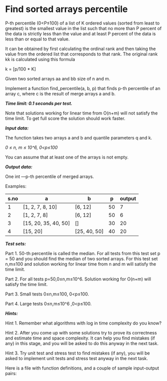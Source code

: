 # Find sorted arrays percentile


P-th percentile (0<P≤100) of a list of K ordered values (sorted from least to greatest) is the smallest value in the list such that no more than P percent of the data is strictly less than the value and at least P percent of the data is less than or equal to that value.

It can be obtained by first calculating the ordinal rank and then taking the value from the ordered list that corresponds to that rank. The original rank kk is calculated using this formula

k = [p/100 * K]

Given two sorted arrays aa and bb size of n and m.

Implement a function find_percentile(a, b, p) that finds p-th percentile of an array c, where c is the result of merge arrays a and b.

***Time limit: 0.1 seconds per test.***

Note that solutions working for linear time from O(n+m) will not satisfy the time limit. To get full score the solution should work faster.

***Input data:***

The function takes two arrays a and b and quantile parameters q and k.

 _0 ≤ n, m ≤ 10^6, 0<p≤100_

You can assume that at least one of the arrays is not empty.

_**Output data:**_

One int —p-th percentile of merged arrays.

Examples:

|s.no |a|b|p|output|
|---|---|---|---|---|
|1|[1, 2, 7, 8, 10]|[6, 12]|50|7|
|2|[1, 2, 7, 8]	|[6, 12]|50|6|
|3|[15, 20, 35, 40, 50]|[]|30|20|
|4|[15, 20]|[25, 40, 50]|40|20|


**_Test sets:_**

Part 1. 50-th percentile is called the median. 
For all tests from this test set p = 50 and you should find the median of two sorted arrays.
For this test set n,m≤100 and solution working for linear time from n and m will satisfy the time limit.

Part 2. For all tests p=50,0≤n,m≤10^6. Solution working for O(n+m) will satisfy the time limit.

Part 3. Small tests 0≤n,m≤100, 0<p≤100.

Part 4. Large tests 0≤n,m≤10^6 ,0<p≤100.

**_Hints:_**

Hint 1. Remember what algorithms with log in time complexity do you know?

Hint 2. After you come up with some solutions try to prove its correctness and estimate time and space complexity.
It can help you find mistakes (if any) in this stage, and you will be asked to do this anyway in the next task.

Hint 3. Try unit test and stress test to find mistakes (if any), you will be asked to implement unit tests and stress test anyway in the next task.

Here is a file with function definitions, and a couple of sample input-output pairs:
